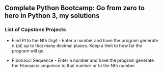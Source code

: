 ## Complete Python Bootcamp: Go from zero to hero in Python 3, my solutions

### List of Capstone Projects

* Find PI to the Nth Digit - Enter a number and have the program generate π (pi) up to that many decimal places. Keep a limit to how far the program will go.

* Fibonacci Sequence - Enter a number and have the program generate the Fibonacci sequence to that number or to the Nth number.

